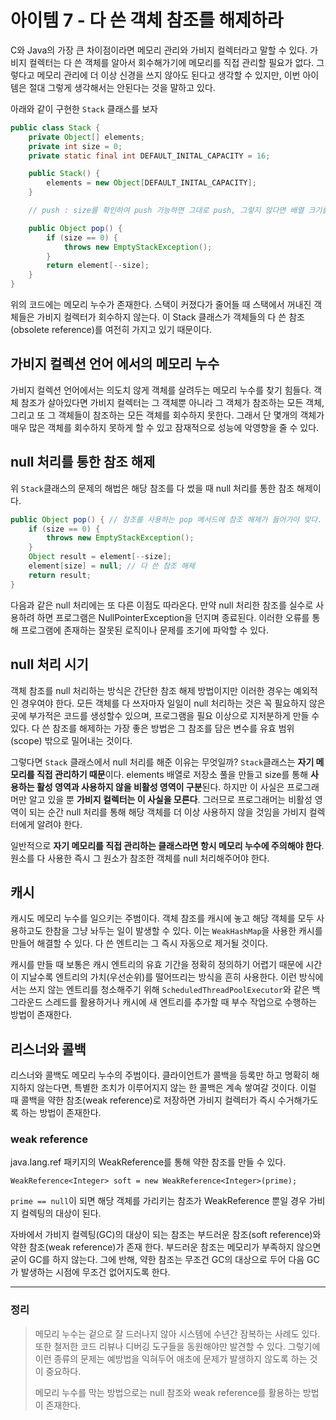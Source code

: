 # 아이템 7 - 다 쓴 객체 참조를 해제하라

C와 Java의 가장 큰 차이점이라면 메모리 관리와 가비지 컬렉터라고 말할 수 있다. 가비지 컬렉터는 다 쓴 객체를 알아서 회수해가기에 메모리를 직접 관리할 필요가 없다. 그렇다고 메모리 관리에 더 이상 신경을 쓰지 않아도 된다고 생각할 수 있지만, 이번 아이템은 절대 그렇게 생각해서는 안된다는 것을 말하고 있다.

아래와 같이 구현한 `Stack` 클래스를 보자

```java
public class Stack {
    private Object[] elements;
    private int size = 0;
    private static final int DEFAULT_INITAL_CAPACITY = 16;

    public Stack() {
        elements = new Object[DEFAULT_INITAL_CAPACITY];
    }

    // push : size를 확인하여 push 가능하면 그대로 push, 그렇지 않다면 배열 크기를 두 배씩 늘려 공간을 확보한 후 push한다.

    public Object pop() {
        if (size == 0) {
            throws new EmptyStackException();
        }
        return element[--size];
    }
}
```

위의 코드에는 메모리 누수가 존재한다. 스택이 커졌다가 줄어들 때 스택에서 꺼내진 객체들은 가비지 컬렉터가 회수하지 않는다. 이 Stack 클래스가 객체들의 다 쓴 참조(obsolete reference)를 여전히 가지고 있기 때문이다.

## 가비지 컬렉션 언어 에서의 메모리 누수
가비지 컬렉션 언어에서는 의도치 않게 객체를 살려두는 메모리 누수를 찾기 힘들다. 객체 참조가 살아있다면 가비지 컬렉터는 그 객체뿐 아니라 그 객체가 참조하는 모든 객체, 그리고 또 그 객체들이 참조하는 모든 객체를 회수하지 못한다. 그래서 단 몇개의 객체가 매우 많은 객체를 회수하지 못하게 할 수 있고 잠재적으로 성능에 악영향을 줄 수 있다.

## null 처리를 통한 참조 해제
위 `Stack`클래스의 문제의 해법은 해당 참조를 다 썼을 때 null 처리를 통한 참조 해제이다.
```java
public Object pop() { // 참조를 사용하는 pop 메서드에 참조 해제가 들어가야 맞다.
    if (size == 0) {
        throws new EmptyStackException();
    }
    Object result = element[--size];
    element[size] = null; // 다 쓴 참조 해제
    return result;
}
```
다음과 같은 null 처리에는 또 다른 이점도 따라온다. 만약 null 처리한 참조를 실수로 사용하려 하면 프로그램은 NullPointerException을 던지며 종료된다. 이러한 오류를 통해 프로그램에 존재하는 잘못된 로직이나 문제를 조기에 파악할 수 있다.

## null 처리 시기
객체 참조를 null 처리하는 방식은 간단한 참조 해제 방법이지만 이러한 경우는 예외적인 경우여야  한다. 모든 객체를 다 쓰자마자 일일이 null 처리하는 것은 꼭 필요하지 않은 곳에 부가적은 코드를 생성할수 있으며, 프로그램을 필요 이상으로 지저분하게 만들 수 있다. 다 쓴 참조를 해제하는 가장 좋은 방법은 그 참조를 담은 변수를 유효 범위 (scope) 밖으로 밀어내는 것이다.

그렇다면 `Stack` 클래스에서 null 처리를 해준 이유는 무엇일까? `Stack`클래스는 **자기 메모리를 직접 관리하기 때문**이다. elements 배열로 저장소 풀을 만들고 size를 통해 **사용하는 활성 영역과 사용하지 않을 비활성 영역이 구분**된다. 하지만 이 사실은 프로그래머만 알고 있을 뿐 **가비지 컬렉터는 이 사실을 모른다**. 그러므로 프로그래머는 비활성 영역이 되는 순간 null 처리를 통해 해당 객체를 더 이상 사용하지 않을 것임을 가비지 컬렉터에게 알려야 한다.

일반적으로 **자기 메모리를 직접 관리하는 클래스라면 항시 메모리 누수에 주의해야 한다**. 원소를 다 사용한 즉시 그 원소가 참조한 객체를 null 처리해주어야 한다.

## 캐시
캐시도 메모리 누수를 일으키는 주범이다. 객체 참조를 캐시에 놓고 해당 객체를 모두 사용하고도 한참을 그냥 놔두는 일이 발생할 수 있다. 이는 `WeakHashMap`을 사용한 캐시를 만들어 해결할 수 있다. 다 쓴 엔트리는 그 즉시 자동으로 제거될 것이다.

캐시를 만들 때 보통은 캐시 엔트리의 유효 기간을 정확히 정의하기 어렵기 때문에 시간이 지날수록 엔트리의 가치(우선순위)를 떨어뜨리는 방식을 흔히 사용한다. 이런 방식에서는 쓰지 않는 엔트리를 청소해주기 위해 `ScheduledThreadPoolExecutor`와 같은 백그라운드 스레드를 활용하거나 캐시에 새 엔트리를 추가할 때 부수 작업으로 수행하는 방법이 존재한다.

## 리스너와 콜백
리스너와 콜백도 메모리 누수의 주범이다. 클라이언트가 콜백을 등록만 하고 명확히 해지하지 않는다면, 특별한 조치가 이루어지지 않는 한 콜백은 계속 쌓여갈 것이다. 이럴 때 콜백을 약한 참조(weak reference)로 저장하면 가비지 컬렉터가 즉시 수거해가도록 하는 방법이 존재한다.

### weak reference
java.lang.ref 패키지의 WeakReference를 통해 약한 참조를 만들 수 있다.

    WeakReference<Integer> soft = new WeakReference<Integer>(prime);

`prime == null`이 되면 해당 객체를 가리키는 참조가 WeakReference 뿐일 경우 가비지 컬렉팅의 대상이 된다.

자바에서 가비지 컬렉팅(GC)의 대상이 되는 참조는 부드러운 참조(soft reference)와 약한 참조(weak reference)가 존재 한다. 부드러운 참조는 메모리가 부족하지 않으면 굳이 GC를 하지 않는다. 그에 반해, 약한 참조는 무조건 GC의 대상으로 두어 다음 GC가 발생하는 시점에 무조건 없어지도록 한다.

***
### 정리
> 메모리 누수는 겉으로 잘 드러나지 않아 시스템에 수년간 잠복하는 사례도 있다. 또한 철저한 코드 리뷰나 디버깅 도구들을 동원해야만 발견할 수 있다. 그렇기에 이런 종류의 문제는 예방법을 익혀두어 애초에 문제가 발생하지 않도록 하는 것이 중요하다.
>
> 메모리 누수를 막는 방법으로는  null 참조와 weak reference를 활용하는 방법이 존재한다.